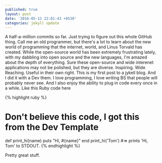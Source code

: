 ```yaml
---
published: true
layout: post
date: '2016-05-12 22:01:43 +0530'
categories: jekyll update
---
```

A half-a-million commits so far. Just trying to figure out this whole GitHub thing. Call me an old programmer, but there's a lot to learn about the new world of programming that the internet, world, and Linus Torvald has created. While the open-source world has been extremely frustrating lately, with my dabbling into open source and the new languages, I'm amazed about the depth of everything. Sure these open-source and wide interenet applications may not be polished, but they are diverse. Inspiring. Wide Reaching. Useful in their own right. This is my first post to a jykell blog. And I did it with a Dev them. I love programming, I love writing BS that people will probably never see. And I also enjoy the ability to plug in code every once in a while. Like this Ruby code here

{% highlight ruby %}
# Don't believe this code, I got this from the Dev Template
def print_hi(name)
  puts "Hi, #{name}"
end
print_hi('Tom')
#=> prints 'Hi, Tom' to STDOUT.
{% endhighlight %}

Pretty great stuff.
